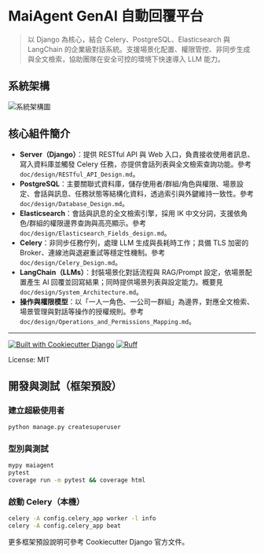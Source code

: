 # MaiAgent GenAI 自動回覆平台

> 以 Django 為核心，結合 Celery、PostgreSQL、Elasticsearch 與 LangChain 的企業級對話系統。支援場景化配置、權限管控、非同步生成與全文檢索，協助團隊在安全可控的環境下快速導入 LLM 能力。

## 系統架構

![系統架構圖](../../doc/design/System_Architecture.png)

## 核心組件簡介

- **Server（Django）**：提供 RESTful API 與 Web 入口，負責接收使用者訊息、寫入資料庫並觸發 Celery 任務，亦提供會話列表與全文檢索查詢功能。參考 `doc/design/RESTful_API_Design.md`。
- **PostgreSQL**：主要關聯式資料庫，儲存使用者/群組/角色與權限、場景設定、會話與訊息、任務狀態等結構化資料，透過索引與外鍵維持一致性。參考 `doc/design/Database_Design.md`。
- **Elasticsearch**：會話與訊息的全文檢索引擎，採用 IK 中文分詞，支援依角色/群組的權限邊界查詢與高亮顯示。參考 `doc/design/Elasticsearch_Fields_design.md`。
- **Celery**：非同步任務佇列，處理 LLM 生成與長耗時工作；具備 TLS 加密的 Broker、連線池與退避重試等穩定性機制。參考 `doc/design/Celery_Design.md`。
- **LangChain（LLMs）**：封裝場景化對話流程與 RAG/Prompt 設定，依場景配置產生 AI 回覆並回寫結果；同時提供場景列表與設定能力。概要見 `doc/design/System_Architecture.md`。
- **操作與權限模型**：以「一人一角色、一公司一群組」為邊界，對應全文檢索、場景管理與對話等操作的授權規則。參考 `doc/design/Operations_and_Permissions_Mapping.md`。

---

[![Built with Cookiecutter Django](https://img.shields.io/badge/built%20with-Cookiecutter%20Django-ff69b4.svg?logo=cookiecutter)](https://github.com/cookiecutter/cookiecutter-django/)
[![Ruff](https://img.shields.io/endpoint?url=https://raw.githubusercontent.com/astral-sh/ruff/main/assets/badge/v2.json)](https://github.com/astral-sh/ruff)

License: MIT

## 開發與測試（框架預設）

### 建立超級使用者

```bash
python manage.py createsuperuser
```

### 型別與測試

```bash
mypy maiagent
pytest
coverage run -m pytest && coverage html
```

### 啟動 Celery（本機）

```bash
celery -A config.celery_app worker -l info
celery -A config.celery_app beat
```

更多框架預設說明可參考 Cookiecutter Django 官方文件。
